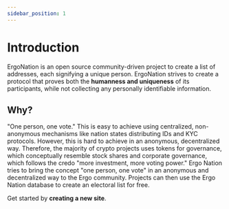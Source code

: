 ```yaml
---
sidebar_position: 1
---
```


# Introduction

ErgoNation is an open source community-driven project to create a list of addresses, each signifying a unique person. ErgoNation strives to create a protocol that proves both the **humanness and uniqueness** of its participants, while not collecting any personally identifiable  information.


## Why?

"One person, one vote." This is easy to achieve using centralized, non-anonymous mechanisms like nation states distributing IDs and KYC protocols. However, this is hard to achieve in an anonymous, decentralized way. Therefore, the majority of crypto projects uses tokens for governance, which conceptually resemble stock shares and corporate governance, which follows the credo "more investment, more voting power." Ergo Nation tries to bring the concept "one person, one vote" in an anonymous and decentralized way to the Ergo community. Projects can then use the Ergo Nation database to create an electoral list for free.

Get started by **creating a new site**.



